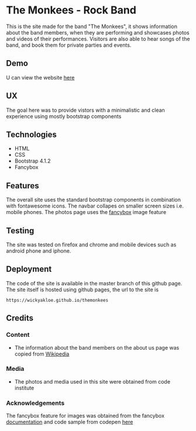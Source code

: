 # The Monkees - Rock Band

This is the site made for the band "The Monkees", it shows
information about the band members, when they are performing and
showcases photos and videos of their performances. Visitors
are also able to hear songs of the band, and book them for private parties
and events.

## Demo
U can view the website [here](https://wickyakloe.github.io/themonkees/index.html)
 
## UX

The goal here was to provide vistors with a minimalistic and clean experience using
mostly bootstrap components

## Technologies

- HTML
- CSS
- Bootstrap 4.1.2
- Fancybox

## Features

The overall site uses the standard bootstrap components in combination with fontawesome icons.
The navbar collapes on smaller screen sizes i.e. mobile phones.
The photos page uses the [fancybox](http://fancyapps.com/fancybox/3/) image feature 
 
## Testing

The site was tested on firefox and chrome and mobile devices such as android phone and iphone.

## Deployment

The code of the site is available in the master branch of this github page.
The site itself is hosted using github pages, the url to the site is

```
https://wickyakloe.github.io/themonkees
```

## Credits

### Content
- The information about the band members on the about us page was copied from [Wikipedia](https://en.wikipedia.org/wiki/The_Monkees)

### Media
- The photos and media used in this site were obtained from code institute

### Acknowledgements

The fancybox feature for images was obtained from the fancybox [documentation](http://fancyapps.com/fancybox/3/docs/#usage)
and code sample from codepen [here](https://codepen.io/fancyapps/pen/EeqJPG)